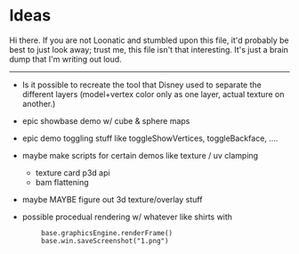 # Ideas

Hi there. If you are not Loonatic and stumbled upon this file, it'd probably be best to just look away; trust me, this file isn't that interesting. It's just a brain dump that I'm writing out loud.

---

- Is it possible to recreate the tool that Disney used to separate the different layers (model+vertex color only as one layer, actual texture on another.)

- epic showbase demo w/ cube & sphere maps

- epic demo toggling stuff like toggleShowVertices, toggleBackface, ....

- maybe make scripts for certain demos like texture / uv clamping
    - texture card p3d api
    - bam flattening

- maybe MAYBE figure out 3d texture/overlay stuff

- possible procedual rendering w/ whatever like shirts with
```
        base.graphicsEngine.renderFrame()
        base.win.saveScreenshot("1.png")
```

